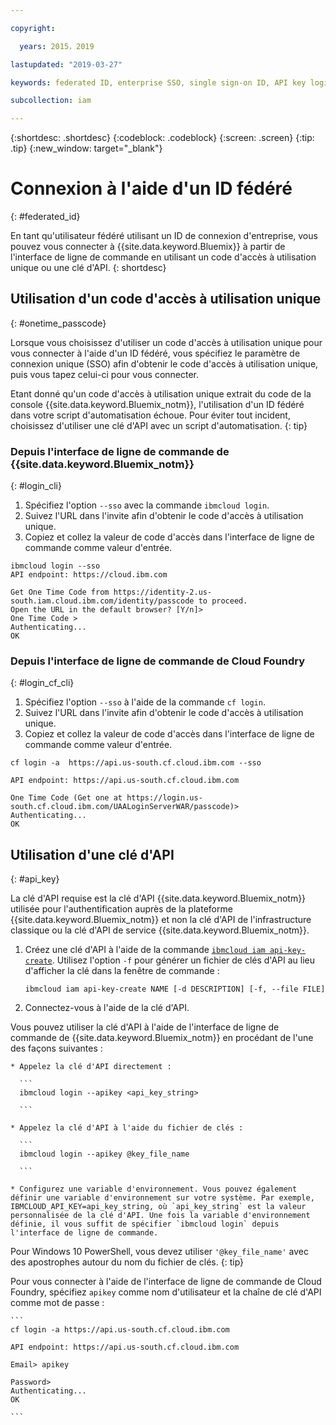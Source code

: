 ```yaml
---

copyright:

  years: 2015，2019

lastupdated: "2019-03-27"

keywords: federated ID, enterprise SSO, single sign-on ID, API key login, one-time passcode login

subcollection: iam

---
```


{:shortdesc: .shortdesc}
{:codeblock: .codeblock}
{:screen: .screen}
{:tip: .tip}
{:new_window: target="_blank"}

# Connexion à l'aide d'un ID fédéré
{: #federated_id}

En tant qu'utilisateur fédéré utilisant un ID de connexion d'entreprise, vous pouvez vous connecter à {{site.data.keyword.Bluemix}} à partir de l'interface de ligne de commande en utilisant un code d'accès à utilisation unique ou une clé d'API.
{: shortdesc}

## Utilisation d'un code d'accès à utilisation unique
{: #onetime_passcode}

Lorsque vous choisissez d'utiliser un code d'accès à utilisation unique pour vous connecter à l'aide d'un ID fédéré, vous spécifiez le paramètre de connexion unique (SSO) afin d'obtenir le code d'accès à utilisation unique, puis vous tapez celui-ci pour vous connecter.

Etant donné qu'un code d'accès à utilisation unique extrait du code de la console {{site.data.keyword.Bluemix_notm}}, l'utilisation d'un ID fédéré dans votre script d'automatisation échoue. Pour éviter tout incident, choisissez d'utiliser une clé d'API avec un script d'automatisation.
{: tip}

### Depuis l'interface de ligne de commande de {{site.data.keyword.Bluemix_notm}}
{: #login_cli}
1. Spécifiez l'option `--sso` avec la commande `ibmcloud login`.
2. Suivez l'URL dans l'invite afin d'obtenir le code d'accès à utilisation unique.
3. Copiez et collez la valeur de code d'accès dans l'interface de ligne de commande comme valeur d'entrée.

  ```
  ibmcloud login --sso
  API endpoint: https://cloud.ibm.com

  Get One Time Code from https://identity-2.us-south.iam.cloud.ibm.com/identity/passcode to proceed.
  Open the URL in the default browser? [Y/n]>
  One Time Code >
  Authenticating...
  OK

  ```

### Depuis l'interface de ligne de commande de Cloud Foundry
{: #login_cf_cli}

1. Spécifiez l'option `--sso` à l'aide de la commande `cf login`.
2. Suivez l'URL dans l'invite afin d'obtenir le code d'accès à utilisation unique.
3. Copiez et collez la valeur de code d'accès dans l'interface de ligne de commande comme valeur d'entrée.

  ```
  cf login -a  https://api.us-south.cf.cloud.ibm.com --sso

  API endpoint: https://api.us-south.cf.cloud.ibm.com

  One Time Code (Get one at https://login.us-south.cf.cloud.ibm.com/UAALoginServerWAR/passcode)>
  Authenticating...
  OK

  ```

## Utilisation d'une clé d'API
{: #api_key}

La clé d'API requise est la clé d'API {{site.data.keyword.Bluemix_notm}} utilisée pour l'authentification auprès de la plateforme {{site.data.keyword.Bluemix_notm}} et non la clé d'API de l'infrastructure classique ou la clé d'API de service {{site.data.keyword.Bluemix_notm}}.

1. Créez une clé d'API à l'aide de la commande [`ibmcloud iam api-key-create`](/docs/cli/reference/ibmcloud?topic=cloud-cli-ibmcloud_iam_api_key_create#ibmcloud_iam_api_key_create). Utilisez l'option `-f` pour générer un fichier de clés d'API au lieu d'afficher la clé dans la fenêtre de commande :

   ```
   ibmcloud iam api-key-create NAME [-d DESCRIPTION] [-f, --file FILE]

   ```

2. Connectez-vous à l'aide de la clé d'API.

  Vous pouvez utiliser la clé d'API à l'aide de l'interface de ligne de commande de {{site.data.keyword.Bluemix_notm}} en procédant de l'une des façons suivantes :

    * Appelez la clé d'API directement :

      ```
      ibmcloud login --apikey <api_key_string>

      ```

    * Appelez la clé d'API à l'aide du fichier de clés :

      ```
      ibmcloud login --apikey @key_file_name

      ```

    * Configurez une variable d'environnement. Vous pouvez également définir une variable d'environnement sur votre système. Par exemple, IBMCLOUD_API_KEY=api_key_string, où `api_key_string` est la valeur personnalisée de la clé d'API. Une fois la variable d'environnement définie, il vous suffit de spécifier `ibmcloud login` depuis l'interface de ligne de commande.

   Pour Windows 10 PowerShell, vous devez utiliser `'@key_file_name'` avec des apostrophes autour du nom du fichier de clés.
   {: tip}

  Pour vous connecter à l'aide de l'interface de ligne de commande de Cloud Foundry, spécifiez `apikey` comme nom d'utilisateur et la chaîne de clé d'API comme mot de passe :

    ```
    cf login -a https://api.us-south.cf.cloud.ibm.com

    API endpoint: https://api.us-south.cf.cloud.ibm.com

    Email> apikey

    Password>
    Authenticating...
    OK

    ```

